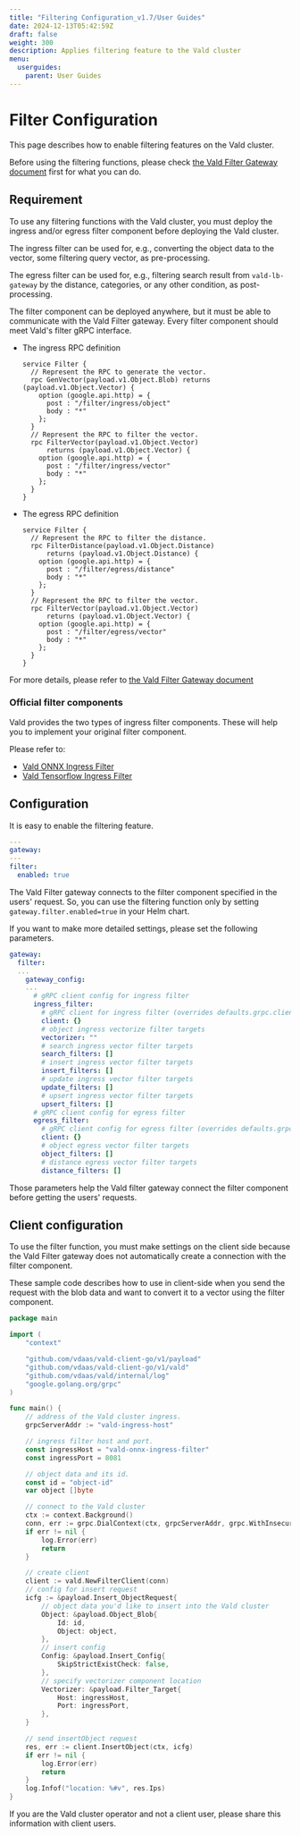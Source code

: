 ```yaml
---
title: "Filtering Configuration_v1.7/User Guides"
date: 2024-12-13T05:42:59Z
draft: false
weight: 300
description: Applies filtering feature to the Vald cluster
menu:
  userguides:
    parent: User Guides
---
```


# Filter Configuration

This page describes how to enable filtering features on the Vald cluster.

Before using the filtering functions, please check [the Vald Filter Gateway document](/docs/v1.7/overview/component/filter-gateway) first for what you can do.

## Requirement

To use any filtering functions with the Vald cluster, you must deploy the ingress and/or egress filter component before deploying the Vald cluster.

The ingress filter can be used for, e.g., converting the object data to the vector, some filtering query vector, as pre-processing.

The egress filter can be used for, e.g., filtering search result from `vald-lb-gateway` by the distance, categories, or any other condition, as post-processing.

The filter component can be deployed anywhere, but it must be able to communicate with the Vald Filter gateway.
Every filter component should meet Vald's filter gRPC interface.

- The ingress RPC definition

  ```rpc
  service Filter {
    // Represent the RPC to generate the vector.
    rpc GenVector(payload.v1.Object.Blob) returns (payload.v1.Object.Vector) {
      option (google.api.http) = {
        post : "/filter/ingress/object"
        body : "*"
      };
    }
    // Represent the RPC to filter the vector.
    rpc FilterVector(payload.v1.Object.Vector)
        returns (payload.v1.Object.Vector) {
      option (google.api.http) = {
        post : "/filter/ingress/vector"
        body : "*"
      };
    }
  }
  ```

- The egress RPC definition

  ```rpc
  service Filter {
    // Represent the RPC to filter the distance.
    rpc FilterDistance(payload.v1.Object.Distance)
        returns (payload.v1.Object.Distance) {
      option (google.api.http) = {
        post : "/filter/egress/distance"
        body : "*"
      };
    }
    // Represent the RPC to filter the vector.
    rpc FilterVector(payload.v1.Object.Vector)
        returns (payload.v1.Object.Vector) {
      option (google.api.http) = {
        post : "/filter/egress/vector"
        body : "*"
      };
    }
  }
  ```

For more details, please refer to [the Vald Filter Gateway document](/docs/v1.7/overview/component/filter-gateway)

### Official filter components

Vald provides the two types of ingress filter components.
These will help you to implement your original filter component.

Please refer to:

- [Vald ONNX Ingress Filter](https://github.com/vdaas/vald-onnx-ingress-filter)
- [Vald Tensorflow Ingress Filter](https://github.com/vdaas/vald-tensorflow-ingress-filter)

## Configuration

It is easy to enable the filtering feature.

```yaml
---
gateway:
---
filter:
  enabled: true
```

The Vald Filter gateway connects to the filter component specified in the users' request.
So, you can use the filtering function only by setting `gateway.filter.enabled=true` in your Helm chart.

If you want to make more detailed settings, please set the following parameters.

```yaml
gateway:
  filter:
  ...
    gateway_config:
    ...
      # gRPC client config for ingress filter
      ingress_filter:
        # gRPC client for ingress filter (overrides defaults.grpc.client)
        client: {}
        # object ingress vectorize filter targets
        vectorizer: ""
        # search ingress vector filter targets
        search_filters: []
        # insert ingress vector filter targets
        insert_filters: []
        # update ingress vector filter targets
        update_filters: []
        # upsert ingress vector filter targets
        upsert_filters: []
      # gRPC client config for egress filter
      egress_filter:
        # gRPC client config for egress filter (overrides defaults.grpc.client)
        client: {}
        # object egress vector filter targets
        object_filters: []
        # distance egress vector filter targets
        distance_filters: []
```

Those parameters help the Vald filter gateway connect the filter component before getting the users' requests.

## Client configuration

To use the filter function, you must make settings on the client side because the Vald Filter gateway does not automatically create a connection with the filter component.

These sample code describes how to use in client-side when you send the request with the blob data and want to convert it to a vector using the filter component.

```go
package main

import (
	"context"

	"github.com/vdaas/vald-client-go/v1/payload"
	"github.com/vdaas/vald-client-go/v1/vald"
	"github.com/vdaas/vald/internal/log"
	"google.golang.org/grpc"
)

func main() {
	// address of the Vald cluster ingress.
	grpcServerAddr := "vald-ingress-host"

	// ingress filter host and port.
	const ingressHost = "vald-onnx-ingress-filter"
	const ingressPort = 8081

	// object data and its id.
	const id = "object-id"
	var object []byte

	// connect to the Vald cluster
	ctx := context.Background()
	conn, err := grpc.DialContext(ctx, grpcServerAddr, grpc.WithInsecure())
	if err != nil {
		log.Error(err)
		return
	}

	// create client
	client := vald.NewFilterClient(conn)
	// config for insert request
	icfg := &payload.Insert_ObjectRequest{
		// object data you'd like to insert into the Vald cluster
		Object: &payload.Object_Blob{
			Id: id,
			Object: object,
		},
		// insert config
		Config: &payload.Insert_Config{
			SkipStrictExistCheck: false,
		},
		// specify vectorizer component location
		Vectorizer: &payload.Filter_Target{
			Host: ingressHost,
			Port: ingressPort,
		},
	}

	// send insertObject request
	res, err := client.InsertObject(ctx, icfg)
	if err != nil {
		log.Error(err)
		return
	}
	log.Infof("location: %#v", res.Ips)
}
```

If you are the Vald cluster operator and not a client user, please share this information with client users.
